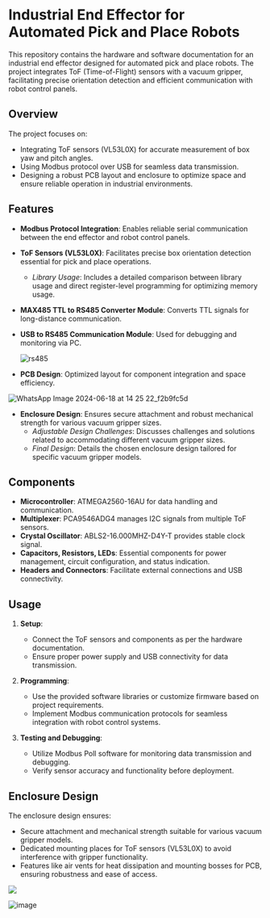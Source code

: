 
# Industrial End Effector for Automated Pick and Place Robots

This repository contains the hardware and software documentation for an industrial end effector designed for automated pick and place robots. The project integrates ToF (Time-of-Flight) sensors with a vacuum gripper, facilitating precise orientation detection and efficient communication with robot control panels.

## Overview

The project focuses on:
- Integrating ToF sensors (VL53L0X) for accurate measurement of box yaw and pitch angles.
- Using Modbus protocol over USB for seamless data transmission.
- Designing a robust PCB layout and enclosure to optimize space and ensure reliable operation in industrial environments.

## Features

- **Modbus Protocol Integration**: Enables reliable serial communication between the end effector and robot control panels.
- **ToF Sensors (VL53L0X)**: Facilitates precise box orientation detection essential for pick and place operations. 
  - *Library Usage*: Includes a detailed comparison between library usage and direct register-level programming for optimizing memory usage.
- **MAX485 TTL to RS485 Converter Module**: Converts TTL signals for long-distance communication.  
- **USB to RS485 Communication Module**: Used for debugging and monitoring via PC.

  ![rs485](https://github.com/jaliyanimanthako/Industrial-End-Effector-for-Automated-Pick-and-Place-Robots/assets/161110418/92b3b14d-f96a-4ae2-8b6d-2e325f05c642)

- **PCB Design**: Optimized layout for component integration and space efficiency.

![WhatsApp Image 2024-06-18 at 14 25 22_f2b9fc5d](https://github.com/jaliyanimanthako/Industrial-End-Effector-for-Automated-Pick-and-Place-Robots/assets/161110418/69982c36-3216-4f25-a3a1-138672eadd46)

  
- **Enclosure Design**: Ensures secure attachment and robust mechanical strength for various vacuum gripper sizes.
  - *Adjustable Design Challenges*: Discusses challenges and solutions related to accommodating different vacuum gripper sizes.
  - *Final Design*: Details the chosen enclosure design tailored for specific vacuum gripper models.

## Components

- **Microcontroller**: ATMEGA2560-16AU for data handling and communication.
- **Multiplexer**: PCA9546ADG4 manages I2C signals from multiple ToF sensors.
- **Crystal Oscillator**: ABLS2-16.000MHZ-D4Y-T provides stable clock signal.
- **Capacitors, Resistors, LEDs**: Essential components for power management, circuit configuration, and status indication.
- **Headers and Connectors**: Facilitate external connections and USB connectivity.

## Usage

1. **Setup**:
   - Connect the ToF sensors and components as per the hardware documentation.
   - Ensure proper power supply and USB connectivity for data transmission.

2. **Programming**:
   - Use the provided software libraries or customize firmware based on project requirements.
   - Implement Modbus communication protocols for seamless integration with robot control systems.

3. **Testing and Debugging**:
   - Utilize Modbus Poll software for monitoring data transmission and debugging.
   - Verify sensor accuracy and functionality before deployment.

## Enclosure Design

The enclosure design ensures:
- Secure attachment and mechanical strength suitable for various vacuum gripper models.
- Dedicated mounting places for ToF sensors (VL53L0X) to avoid interference with gripper functionality.
- Features like air vents for heat dissipation and mounting bosses for PCB, ensuring robustness and ease of access.

</p center>
 <img src = https://github.com/jaliyanimanthako/Industrial-End-Effector-for-Automated-Pick-and-Place-Robots/assets/161110418/a179bfe3-aa3e-4430-b7ed-a4d9d93666e1>
 </p>

 ![image](https://github.com/jaliyanimanthako/Industrial-End-Effector-for-Automated-Pick-and-Place-Robots/assets/161110418/8372e076-9fe1-44b0-b545-bae7987a9e8c)

